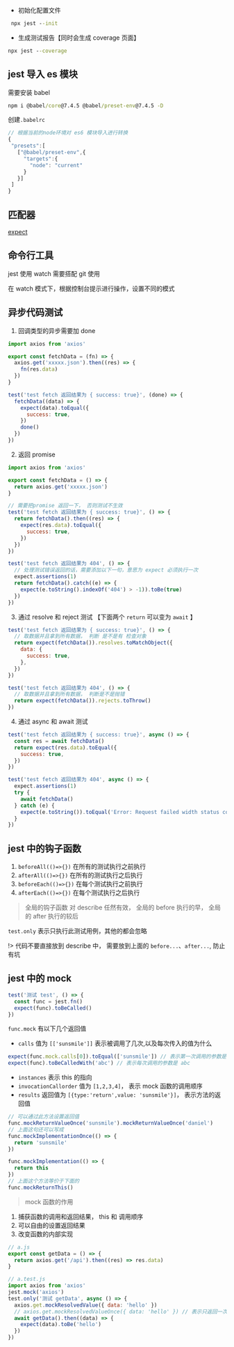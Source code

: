 - 初始化配置文件

```cmd
 npx jest --init
```

- 生成测试报告【同时会生成 coverage 页面】

```cmd
npx jest --coverage
```

## jest 导入 es 模块

需要安装 babel

```cmd
npm i @babel/core@7.4.5 @babel/preset-env@7.4.5 -D
```

创建`.babelrc`

```javascript
// 根据当前的node环境对 es6 模块导入进行转换
{
 "presets":[
   ["@babel/preset-env",{
     "targets":{
       "node": "current"
     }
   }]
 ]
}
```

## 匹配器

[expect](https://jestjs.io/docs/zh-Hans/expect)

## 命令行工具

jest 使用 watch 需要搭配 git 使用

在 watch 模式下，根据控制台提示进行操作，设置不同的模式

## 异步代码测试

1. 回调类型的异步需要加 done

```javascript
import axios from 'axios'

export const fetchData = (fn) => {
  axios.get('xxxxx.json').then((res) => {
    fn(res.data)
  })
}

test('test fetch 返回结果为 { success: true}', (done) => {
  fetchData((data) => {
    expect(data).toEqual({
      success: true,
    })
    done()
  })
})
```

2. 返回 promise

```javascript
import axios from 'axios'

export const fetchData = () => {
  return axios.get('xxxxx.json')
}

// 需要把promise 返回一下， 否则测试不生效
test('test fetch 返回结果为 { success: true}', () => {
  return fetchData().then((res) => {
    expect(res.data).toEqual({
      success: true,
    })
  })
})

test('test fetch 返回结果为 404', () => {
  // 处理测试错误返回的话，需要添加以下一句，意思为 expect 必须执行一次
  expect.assertions(1)
  return fetchData().catch((e) => {
    expect(e.toString().indexOf('404') > -1)).toBe(true)
  })
})
```

3. 通过 resolve 和 reject 测试 【下面两个 `return` 可以变为 `await` 】

```javascript
test('test fetch 返回结果为 { success: true}', () => {
  // 取数据并且拿到所有数据， 判断 是不是有 检查对象
  return expect(fetchData()).resolves.toMatchObject({
    data: {
      success: true,
    },
  })
})

test('test fetch 返回结果为 404', () => {
  // 取数据并且拿到所有数据， 判断是不是抛错
  return expect(fetchData()).rejects.toThrow()
})
```

4. 通过 async 和 await 测试

```javascript
test('test fetch 返回结果为 { success: true}', async () => {
  const res = await fetchData()
  return expect(res.data).toEqual({
    success: true,
  })
})

test('test fetch 返回结果为 404', async () => {
  expect.assertions(1)
  try {
    await fetchData()
  } catch (e) {
    expect(e.toString()).toEqual('Error: Request failed width status code 404')
  }
})
```

## jest 中的钩子函数

1. `beforeAll(()=>{})` 在所有的测试执行之前执行
2. `afterAll(()=>{})` 在所有的测试执行之后执行
3. `beforeEach(()=>{})` 在每个测试执行之前执行
4. `afterEach(()=>{})` 在每个测试执行之后执行

> 全局的钩子函数 对 describe 任然有效， 全局的 before 执行的早， 全局的 after 执行的较后

`test.only` 表示只执行此测试用例，其他的都会忽略

!> 代码不要直接放到 describe 中， 需要放到上面的 `before...`、`after...`, 防止有坑

## jest 中的 mock

```javascript
test('测试 test', () => {
  const func = jest.fn()
  expect(func).toBeCalled()
})
```

`func.mock` 有以下几个返回值

- `calls` 值为 `[['sunsmile']]` 表示被调用了几次,以及每次传入的值为什么

```javascript
expect(func.mock.calls[0]).toEqual(['sunsmile']) // 表示第一次调用的参数是 abc
expect(func).toBeCalledWith('abc') // 表示每次调用的参数是 abc
```

- `instances` 表示 this 的指向
- `invocationCallorder` 值为 `[1,2,3,4]`， 表示 mock 函数的调用顺序
- `results` 返回值为 `[{type:'return',value: 'sunsmile'}]`， 表示方法的返回值

```javascript
// 可以通过此方法设置返回值
func.mockReturnValueOnce('sunsmile').mockReturnValueOnce('daniel')
// 上面这句还可以写成
func.mockImplementationOnce(() => {
  return 'sunsmile'
})

func.mockImplementation(() => {
  return this
})
// 上面这个方法等价于下面的
func.mockReturnThis()
```

> mock 函数的作用

1. 捕获函数的调用和返回结果， this 和 调用顺序
2. 可以自由的设置返回结果
3. 改变函数的内部实现

```javascript
// a.js
export const getData = () => {
  return axios.get('/api').then((res) => res.data)
}

// a.test.js
import axios from 'axios'
jest.mock('axios')
test.only('测试 getData', async () => {
  axios.get.mockResolvedValue({ data: 'hello' })
  // axios.get.mockResolvedValueOnce({ data: 'hello' }) // 表示只返回一次值
  await getData().then((data) => {
    expect(data).toBe('hello')
  })
})
```
